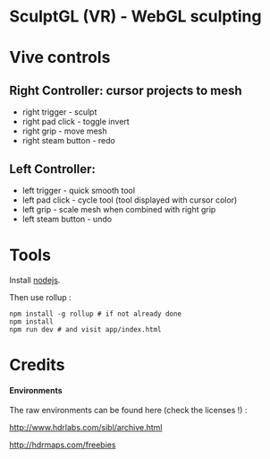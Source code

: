 SculptGL (VR) - WebGL sculpting
==========================

Vive controls
=============

## Right Controller: cursor projects to mesh

* right trigger - sculpt
* right pad click - toggle invert
* right grip - move mesh
* right steam button - redo

## Left Controller:

* left trigger - quick smooth tool
* left pad click - cycle tool (tool displayed with cursor color)
* left grip - scale mesh when combined with right grip
* left steam button - undo

Tools
=====

Install [nodejs](http://nodejs.org/).

Then use rollup :

    npm install -g rollup # if not already done
    npm install
    npm run dev # and visit app/index.html

Credits
=======

#### Environments

The raw environments can be found here (check the licenses !) :

http://www.hdrlabs.com/sibl/archive.html

http://hdrmaps.com/freebies
